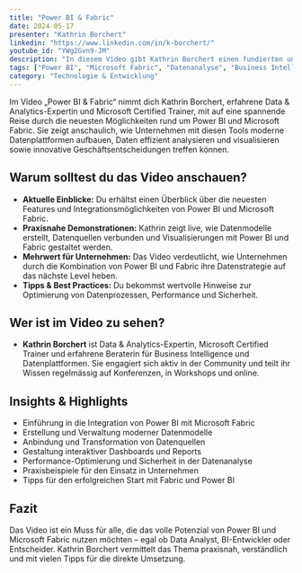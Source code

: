 ```yaml
---
title: "Power BI & Fabric"
date: 2024-05-17
presenter: "Kathrin Borchert"
linkedin: "https://www.linkedin.com/in/k-borchert/"
youtube_id: "YWg2Gvn9-JM"
description: "In diesem Video gibt Kathrin Borchert einen fundierten und praxisnahen Überblick über die Integration von Power BI mit Microsoft Fabric. Sie zeigt, wie moderne Datenanalysen, Visualisierungen und Datenprozesse mit den neuesten Features von Power BI und Fabric effizient umgesetzt werden können. Ideal für alle, die das volle Potenzial von Datenplattformen und Business Intelligence in der Microsoft-Welt ausschöpfen möchten."
tags: ["Power BI", "Microsoft Fabric", "Datenanalyse", "Business Intelligence", "Datenplattform", "Visualisierung", "Microsoft"]
category: "Technologie & Entwicklung"
---
```


Im Video „Power BI & Fabric“ nimmt dich Kathrin Borchert, erfahrene Data & Analytics-Expertin und Microsoft Certified Trainer, mit auf eine spannende Reise durch die neuesten Möglichkeiten rund um Power BI und Microsoft Fabric. Sie zeigt anschaulich, wie Unternehmen mit diesen Tools moderne Datenplattformen aufbauen, Daten effizient analysieren und visualisieren sowie innovative Geschäftsentscheidungen treffen können.

## Warum solltest du das Video anschauen?

- **Aktuelle Einblicke:** Du erhältst einen Überblick über die neuesten Features und Integrationsmöglichkeiten von Power BI und Microsoft Fabric.
- **Praxisnahe Demonstrationen:** Kathrin zeigt live, wie Datenmodelle erstellt, Datenquellen verbunden und Visualisierungen mit Power BI und Fabric gestaltet werden.
- **Mehrwert für Unternehmen:** Das Video verdeutlicht, wie Unternehmen durch die Kombination von Power BI und Fabric ihre Datenstrategie auf das nächste Level heben.
- **Tipps & Best Practices:** Du bekommst wertvolle Hinweise zur Optimierung von Datenprozessen, Performance und Sicherheit.

## Wer ist im Video zu sehen?

- **Kathrin Borchert** ist Data & Analytics-Expertin, Microsoft Certified Trainer und erfahrene Beraterin für Business Intelligence und Datenplattformen. Sie engagiert sich aktiv in der Community und teilt ihr Wissen regelmässig auf Konferenzen, in Workshops und online.

## Insights & Highlights

- Einführung in die Integration von Power BI mit Microsoft Fabric
- Erstellung und Verwaltung moderner Datenmodelle
- Anbindung und Transformation von Datenquellen
- Gestaltung interaktiver Dashboards und Reports
- Performance-Optimierung und Sicherheit in der Datenanalyse
- Praxisbeispiele für den Einsatz in Unternehmen
- Tipps für den erfolgreichen Start mit Fabric und Power BI

## Fazit

Das Video ist ein Muss für alle, die das volle Potenzial von Power BI und Microsoft Fabric nutzen möchten – egal ob Data Analyst, BI-Entwickler oder Entscheider. Kathrin Borchert vermittelt das Thema praxisnah, verständlich und mit vielen Tipps für die direkte Umsetzung.